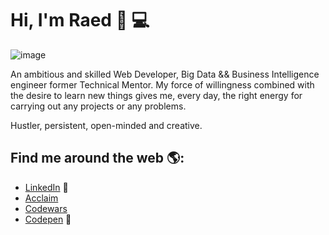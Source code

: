 # Hi, I'm Raed 👋 💻

![image](https://github.com/fadhlaouir/fadhlaouir/blob/main/dino.gif)

An ambitious and skilled Web Developer,  Big Data && Business Intelligence engineer former Technical Mentor. My force of willingness combined with the desire to learn new things gives me, every day, the right energy for carrying out any projects or any problems.

Hustler, persistent, open-minded and creative.


## Find me around the web 🌎: 

- <a href="https://www.linkedin.com/in/fadhlaouiraed/">LinkedIn</a> 💼
- <a href="https://www.credly.com/users/fadhlaouir/badges">Acclaim</a> 
- <a href="https://www.codewars.com/users/fadhlaouir">Codewars</a> 
- <a href="https://codepen.io/fadhlaouir"> Codepen</a> 🏓





